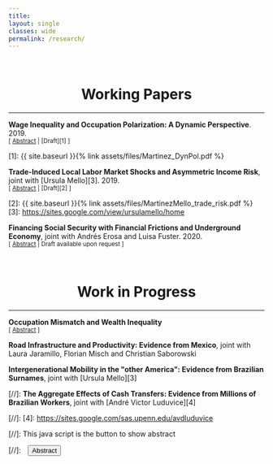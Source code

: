 ```yaml
---
title: 
layout: single
classes: wide
permalink: /research/
---
```

<br/> 


# <center> Working Papers </center>
- - -

**Wage Inequality and Occupation Polarization: A Dynamic Perspective**. 2019. <br/>
<small>[ <a href="#" onclick="visib('polariz')">Abstract</a> | [Draft][1] ] </small>

<div id="polariz" style="display: none; text-align: justify; line-height: 1.2" ><small>
In this paper, I argue that job polarization, the disappearing of middle wage occupations, can have long lasting effects in the U.S. wage structure. I suggest that, by changing the cross-cohort occupational structure, polarization can impact returns to experience and future wages. Firstly, I document that polarization has different impact across workers of different ages and education. Young workers disproportionally moved to low and high wage occupations in comparison to old workers, with significant differences between educational groups. Secondly, I document substantial heterogeneity in the level and growth of the returns to experience by occupation. Using an overlapping generations model with endogenous education and occupational choice, I show that if there exist complementarities between young and old labor, job polarization can affect the returns to experience. Quantitatively, I use the model to estimate the effect of technological and  demographic changes in the U.S. wage structure accounting for the transition dynamics. During the transition, because of cohort imbalances and occupation switching costs, inequality is higher: college premium can be almost 10% higher than in the steady state and the relative wage of the median with respect to the top occupation is 12% worse. This culminates in a clear policy recommendation: the decrease of occupation switching costs, accelerating the transition and increasing wages of vulnerable groups.
</small><br><br/></div>

[1]: {{ site.baseurl }}{% link assets/files/Martinez_DynPol.pdf %}



**Trade-Induced Local Labor Market Shocks and Asymmetric Income Risk**, joint with [Ursula Mello][3]. 2019. <br/> 
<small>[ <a href="#" onclick="visib('trade_risk')">Abstract</a> | [Draft][2] ] </small>

<div id="trade_risk" style="display: none; text-align: justify; line-height: 1.2" ><small>
This paper investigates empirically the relationship between international trade and inequality in Brazil. In particular, we inspect how exogenous supply and demand shocks affect labor income risk in different regions between 2000 and 2012. Using a longitudinal administrative data set, we find considerable regional heterogeneity in the second and higher moments of the individual income growth distribution. Then, exploiting initial regional sectorial composition, we evaluate the impact of the increase in the Brazil-China trade flows on the dispersion, asymmetry and tails of these distributions. Results indicate that Chinese imports increase the dispersion of income risk. This effect is asymmetrical, since part of the effect comes from the growth of permanent negative shocks relatively to positive ones. The welfare losses of such an increase in risk can be substantial. Through the lens of an incomplete market model, an unborn individual would be willing to forgo up to 7.62% of his consumption to not be part of this riskier labor market. 
</small><br><br/></div>

[2]: {{ site.baseurl }}{% link assets/files/MartinezMello_trade_risk.pdf %}
[3]: https://sites.google.com/view/ursulamello/home

**Financing Social Security with Financial Frictions and Underground Economy**, joint with Andrés Erosa and Luisa Fuster. 2020. <br/> 
<small>[ <a href="#" onclick="visib('undergraound_ff')">Abstract</a> | Draft available upon request ] </small>

<div id="undergraound_ff" style="display: none; text-align: justify; line-height: 1.2" ><small>
What are the aggregate effects of reducing informality in a financially constrained economy? How public financing interacts with policies aiming to reduce informality and increase financial development? This paper answers these questions by using a entrepreneurship model calibrated with matched employer-employee from both formal and informal sectors. The model highlights the role of informal hiring by formal firms, an empirically regularity in developing economies. Although removing informality in a financially constrained economy has pervasive effects on wages and aggregate output, eliminating informality without financial frictions increases aggregate efficiency and output. Moreover, the type of informality matters: targeting informal firms has different implications than focusing on informal workers employed in formal firms. Finally, social security and sales tax revenues increase after a financial liberalization or removing informality. However, the highest gains are achieved if both policies are implemented jointly.
</small><br><br/></div>


<br/> 

# <center> Work in Progress </center>
- - -

**Occupation Mismatch and Wealth Inequality** <br/> 
<small>[ <a href="#" onclick="visib('occ_mism')">Abstract</a> ] </small>


<div id="occ_mism" style="display: none; text-align: justify; line-height: 1.2" ><small>
In this paper, I study the relationship between occupational mismatch and wealth inequality. Using the NLSY79 combined with occupational requirements from the ONET, I show that (i) there is a negative correlation between wealth and under match but no correlation for over match; (ii) this correlation is stronger for young individuals and (iii) under matched individuals have lower future earnings. I show that this is consistent with a life-cycle model with search and on-the-job human capital accumulation. Wealth-poor workers have shorter unemployment spells and accept jobs in mismatched occupations. Nevertheless, they have lower wage growth and lower lifetime income than their wealth-rich counterparts. This implies a trade-off between consumption insurance and higher future wage. Then, I discuss the implications of an increase in age-dependent unemployment benefits.
</small><br><br/></div>

**Road Infrastructure and Productivity: Evidence from Mexico**, joint with Laura Jaramillo, Florian Misch and Christian Saborowski

**Intergenerational Mobility in the "other America": Evidence from Brazilian Surnames**, joint with [Ursula Mello][3] 

[//]: **The Aggregate Effects of Cash Transfers: Evidence from Millions of Brazilian Workers**, joint with [André Victor Luduvice][4] 

[//]: [4]: https://sites.google.com/sas.upenn.edu/avdluduvice





[//]: This java script is the button to show abstract
<script>
 function visib(id) {
  var x = document.getElementById(id);
  if (x.style.display === "block") {
    x.style.display = "none";
  } else {
    x.style.display = "block";
  }
}
</script>

[//]:&emsp;<button onclick="visib('polariz')" class="btn btn--inverse btn--small">Abstract</button>



